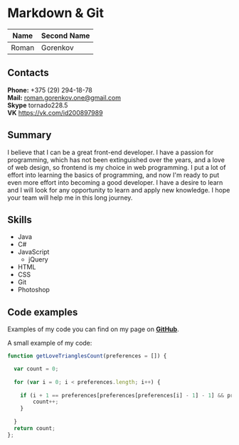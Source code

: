 # Markdown & Git

Name | Second Name
------------ | -------------
Roman | Gorenkov


## Contacts

**Phone:** +375 (29) 294-18-78  
**Mail:** roman.gorenkov.one@gmail.com  
**Skype** tornado228.5  
**VK** https://vk.com/id200897989  


## Summary

I believe that I can be a great front-end developer. I have a passion for programming, which has not been extinguished over the years, and a love of web design, so frontend is my choice in web programming. I put a lot of effort into learning the basics of programming, and now I'm ready to put even more effort into becoming a good developer. I have a desire to learn and I will look for any opportunity to learn and apply new knowledge. I hope your team will help me in this long journey.


## Skills 

* Java  
* C#  
* JavaScript  
  * jQuery
* HTML  
* CSS  
* Git  
* Photoshop  


## Code examples

Examples of my code you can find on my page on [**GitHub**](https://github.com/RomanGorenkov).  

A small example of my code:  
```javascript
function getLoveTrianglesCount(preferences = []) {

  var count = 0;
  
  for (var i = 0; i < preferences.length; i++) {
  
  	if (i + 1 == preferences[preferences[preferences[i] - 1] - 1] && preferences[preferences[i] - 1] > i && preferences[i] - 1 > i) {
  		count++;
  	}
   
  }
  return count;
};
```
